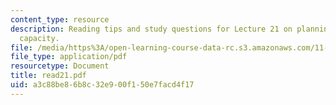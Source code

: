 ```yaml
---
content_type: resource
description: Reading tips and study questions for Lecture 21 on planning and civic
  capacity.
file: /media/https%3A/open-learning-course-data-rc.s3.amazonaws.com/11-201-gateway-planning-action-fall-2007/a3c88be86b8c32e900f150e7facd4f17_read21.pdf
file_type: application/pdf
resourcetype: Document
title: read21.pdf
uid: a3c88be8-6b8c-32e9-00f1-50e7facd4f17
---
```


